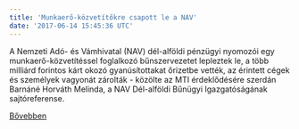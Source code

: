 ```yaml
---
title: 'Munkaerő-közvetítőkre csapott le a NAV'
date: '2017-06-14 15:45:36 UTC'
---
```


A Nemzeti Adó- és Vámhivatal (NAV) dél-alföldi pénzügyi nyomozói egy munkaerő-közvetítéssel foglalkozó bűnszervezetet lepleztek le, a több milliárd forintos kárt okozó gyanúsítottakat őrizetbe vették, az érintett cégek és személyek vagyonát zárolták - közölte az MTI érdeklődésére szerdán Barnáné Horváth Melinda, a NAV Dél-alföldi Bűnügyi Igazgatóságának sajtóreferense.


[Bővebben](http://ift.tt/2saKc1b)
